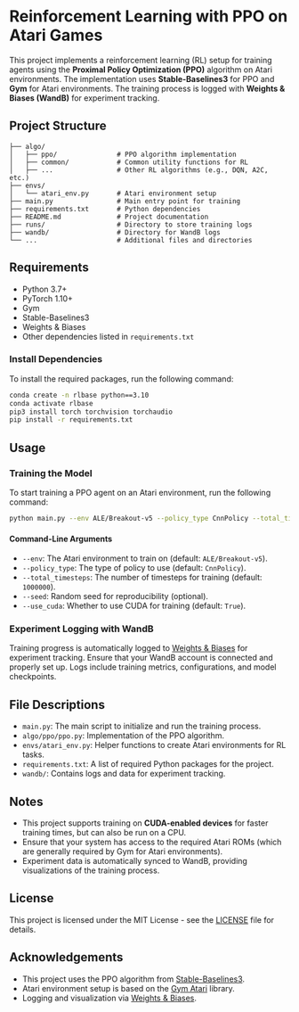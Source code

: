 # Reinforcement Learning with PPO on Atari Games

This project implements a reinforcement learning (RL) setup for training agents using the **Proximal Policy Optimization (PPO)** algorithm on Atari environments. The implementation uses **Stable-Baselines3** for PPO and **Gym** for Atari environments. The training process is logged with **Weights & Biases (WandB)** for experiment tracking.

## Project Structure

```
├── algo/
│   ├── ppo/               # PPO algorithm implementation
│   ├── common/            # Common utility functions for RL
│   ├── ...                # Other RL algorithms (e.g., DQN, A2C, etc.)
├── envs/
│   └── atari_env.py       # Atari environment setup
├── main.py                # Main entry point for training
├── requirements.txt       # Python dependencies
├── README.md              # Project documentation
├── runs/                  # Directory to store training logs
├── wandb/                 # Directory for WandB logs
└── ...                    # Additional files and directories
```

## Requirements

- Python 3.7+
- PyTorch 1.10+
- Gym
- Stable-Baselines3
- Weights & Biases
- Other dependencies listed in `requirements.txt`

### Install Dependencies

To install the required packages, run the following command:

```bash
conda create -n rlbase python==3.10
conda activate rlbase
pip3 install torch torchvision torchaudio
pip install -r requirements.txt
```

## Usage

### Training the Model

To start training a PPO agent on an Atari environment, run the following command:

```bash
python main.py --env ALE/Breakout-v5 --policy_type CnnPolicy --total_timesteps 1000000 --use_cuda True
```

#### Command-Line Arguments

- `--env`: The Atari environment to train on (default: `ALE/Breakout-v5`).
- `--policy_type`: The type of policy to use (default: `CnnPolicy`).
- `--total_timesteps`: The number of timesteps for training (default: `1000000`).
- `--seed`: Random seed for reproducibility (optional).
- `--use_cuda`: Whether to use CUDA for training (default: `True`).

### Experiment Logging with WandB

Training progress is automatically logged to [Weights & Biases](https://wandb.ai/) for experiment tracking. Ensure that your WandB account is connected and properly set up. Logs include training metrics, configurations, and model checkpoints.

## File Descriptions

- `main.py`: The main script to initialize and run the training process.
- `algo/ppo/ppo.py`: Implementation of the PPO algorithm.
- `envs/atari_env.py`: Helper functions to create Atari environments for RL tasks.
- `requirements.txt`: A list of required Python packages for the project.
- `wandb/`: Contains logs and data for experiment tracking.

## Notes

- This project supports training on **CUDA-enabled devices** for faster training times, but can also be run on a CPU.
- Ensure that your system has access to the required Atari ROMs (which are generally required by Gym for Atari environments).
- Experiment data is automatically synced to WandB, providing visualizations of the training process.

## License

This project is licensed under the MIT License - see the [LICENSE](LICENSE) file for details.

## Acknowledgements

- This project uses the PPO algorithm from [Stable-Baselines3](https://github.com/DLR-RM/stable-baselines3).
- Atari environment setup is based on the [Gym Atari](https://gym.openai.com/envs/Atari-Environment/) library.
- Logging and visualization via [Weights & Biases](https://wandb.ai/).
